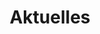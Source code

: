 ---
templateKey: news-page
title: Aktuelles
lead: Neuste Beiträge zu Miet-, Versicherungs- und Verkehrsrecht
icon: /img/book-open.svg
image: /img/news-image.jpg
---